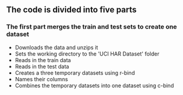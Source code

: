 ## The code is divided into five parts 
### The first part merges the train and test sets to create one dataset
  * Downloads the data and unzips it 
  * Sets the working directory to the 'UCI HAR Dataset' folder
  * Reads in the train data
  * Reads in the test data
  * Creates a three temporary datasets using r-bind
  * Names their columns 
  * Combines the temporary datasets into one dataset using c-bind
